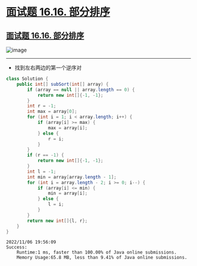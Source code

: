 # [面试题 16.16. 部分排序](https://github.com/imtsingyun/LeetCode/issues/20)

## [面试题 16.16. 部分排序](https://leetcode.cn/problems/sub-sort-lcci/)

![image](https://user-images.githubusercontent.com/56377217/200159477-c2a483c6-7f55-4844-8406-c9639e22e039.png)


---

- 找到左右两边的第一个逆序对

```java
class Solution {
    public int[] subSort(int[] array) {
        if (array == null || array.length == 0) {
            return new int[]{-1, -1};
        }
        int r = -1;
        int max = array[0];
        for (int i = 1; i < array.length; i++) {
            if (array[i] >= max) {
                max = array[i];
            } else {
                r = i;
            }
        }
        if (r == -1) {
            return new int[]{-1, -1};
        }
        int l = -1;
        int min = array[array.length - 1];
        for (int i = array.length - 2; i >= 0; i--) {
            if (array[i] <= min) {
                min = array[i];
            } else {
                l = i;
            }
        }
        return new int[]{l, r};
    }
}
```

```
2022/11/06 19:56:09	
Success:
	Runtime:1 ms, faster than 100.00% of Java online submissions.
	Memory Usage:65.8 MB, less than 9.41% of Java online submissions.
```